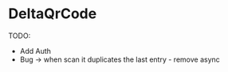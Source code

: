 # DeltaQrCode


TODO:
  - Add Auth 
  - Bug -> when scan it duplicates the last entry - remove async
